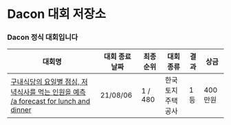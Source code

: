# Dacon 대회 저장소








### Dacon 정식 대회입니다

|대회명|대회 종료 날짜|최종 순위|대회종류|결과|상금|
|-|-|-|-|-|-|
|[구내식당의 요일별 점심, 저녁식사를 먹는 인원을 예측 /a forecast for lunch and dinner](./a%forecast%for%lunch%and%dinner)|21/08/06|1 / 480|한국토지주택공사 |1등|400만원|
